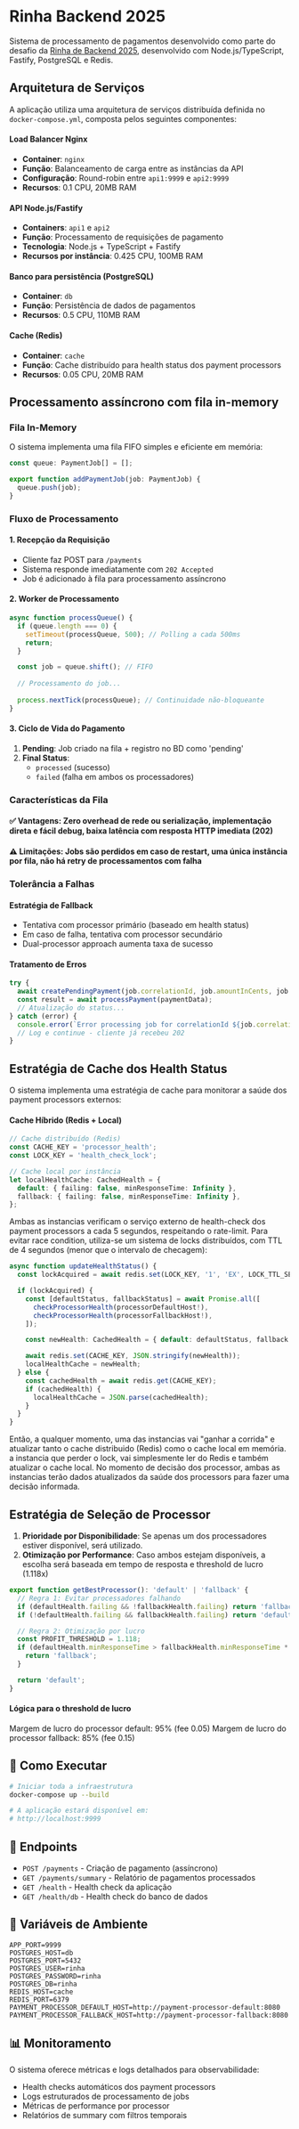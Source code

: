 # Rinha Backend 2025

Sistema de processamento de pagamentos desenvolvido como parte do desafio da [Rinha de Backend 2025](https://github.com/zanfranceschi/rinha-de-backend-2025), desenvolvido com Node.js/TypeScript, Fastify, PostgreSQL e Redis.

## Arquitetura de Serviços

A aplicação utiliza uma arquitetura de serviços distribuída definida no `docker-compose.yml`, composta pelos seguintes componentes:

#### Load Balancer Nginx
- **Container**: `nginx`
- **Função**: Balanceamento de carga entre as instâncias da API
- **Configuração**: Round-robin entre `api1:9999` e `api2:9999`
- **Recursos**: 0.1 CPU, 20MB RAM

#### API Node.js/Fastify
- **Containers**: `api1` e `api2`
- **Função**: Processamento de requisições de pagamento
- **Tecnologia**: Node.js + TypeScript + Fastify
- **Recursos por instância**: 0.425 CPU, 100MB RAM

#### Banco para persistência (PostgreSQL)
- **Container**: `db`
- **Função**: Persistência de dados de pagamentos
- **Recursos**: 0.5 CPU, 110MB RAM

#### Cache (Redis)
- **Container**: `cache`
- **Função**: Cache distribuído para health status dos payment processors
- **Recursos**: 0.05 CPU, 20MB RAM

## Processamento assíncrono com fila in-memory

### Fila In-Memory

O sistema implementa uma fila FIFO simples e eficiente em memória:

```typescript
const queue: PaymentJob[] = [];

export function addPaymentJob(job: PaymentJob) {
  queue.push(job);
}
```

### Fluxo de Processamento

#### 1. **Recepção da Requisição**
- Cliente faz POST para `/payments`
- Sistema responde imediatamente com `202 Accepted`
- Job é adicionado à fila para processamento assíncrono

#### 2. **Worker de Processamento**
```typescript
async function processQueue() {
  if (queue.length === 0) {
    setTimeout(processQueue, 500); // Polling a cada 500ms
    return;
  }

  const job = queue.shift(); // FIFO
  
  // Processamento do job...
  
  process.nextTick(processQueue); // Continuidade não-bloqueante
}
```

#### 3. **Ciclo de Vida do Pagamento**
1. **Pending**: Job criado na fila + registro no BD como 'pending'
2. **Final Status**: 
   - `processed` (sucesso)
   - `failed` (falha em ambos os processadores)

### Características da Fila

#### ✅ Vantagens: Zero overhead de rede ou serialização, implementação direta e fácil debug, baixa latência com resposta HTTP imediata (202)

#### ⚠️ Limitações: Jobs são perdidos em caso de restart, uma única instância por fila, não há retry de processamentos com falha

### Tolerância a Falhas

#### Estratégia de Fallback
- Tentativa com processor primário (baseado em health status)
- Em caso de falha, tentativa com processor secundário
- Dual-processor approach aumenta taxa de sucesso

#### Tratamento de Erros
```typescript
try {
  await createPendingPayment(job.correlationId, job.amountInCents, job.createdAt);
  const result = await processPayment(paymentData);
  // Atualização do status...
} catch (error) {
  console.error(`Error processing job for correlationId ${job.correlationId}:`, error);
  // Log e continue - cliente já recebeu 202
}
```

## Estratégia de Cache dos Health Status

O sistema implementa uma estratégia de cache para monitorar a saúde dos payment processors externos:

#### Cache Híbrido (Redis + Local)
```typescript
// Cache distribuído (Redis)
const CACHE_KEY = 'processor_health';
const LOCK_KEY = 'health_check_lock';

// Cache local por instância
let localHealthCache: CachedHealth = {
  default: { failing: false, minResponseTime: Infinity },
  fallback: { failing: false, minResponseTime: Infinity },
};
```

Ambas as instancias verificam o serviço externo de health-check dos payment processors a cada 5 segundos, respeitando o rate-limit. Para evitar race condition, utiliza-se um sistema de locks distribuídos, com TTL de 4 segundos (menor que o intervalo de checagem):

```typescript
async function updateHealthStatus() {
  const lockAcquired = await redis.set(LOCK_KEY, '1', 'EX', LOCK_TTL_SECONDS, 'NX');

  if (lockAcquired) {
    const [defaultStatus, fallbackStatus] = await Promise.all([
      checkProcessorHealth(processorDefaultHost!),
      checkProcessorHealth(processorFallbackHost!),
    ]);

    const newHealth: CachedHealth = { default: defaultStatus, fallback: fallbackStatus };

    await redis.set(CACHE_KEY, JSON.stringify(newHealth));
    localHealthCache = newHealth;
  } else {
    const cachedHealth = await redis.get(CACHE_KEY);
    if (cachedHealth) {
      localHealthCache = JSON.parse(cachedHealth);
    }
  }
}
```

Então, a qualquer momento, uma das instancias vai "ganhar a corrida" e atualizar tanto o cache distribuido (Redis) como o cache local em memória. a instancia que perder o lock, vai simplesmente ler do Redis e também atualizar o cache local. No momento de decisão dos processor, ambas as instancias terão dados atualizados da saúde dos processors para fazer uma decisão informada.

## Estratégia de Seleção de Processor
1. **Prioridade por Disponibilidade**: Se apenas um dos processadores estiver disponível, será utilizado.
2. **Otimização por Performance**: Caso ambos estejam disponíveis, a escolha será baseada em tempo de resposta e threshold de lucro (1.118x)

```typescript
export function getBestProcessor(): 'default' | 'fallback' {
  // Regra 1: Evitar processadores falhando
  if (defaultHealth.failing && !fallbackHealth.failing) return 'fallback';
  if (!defaultHealth.failing && fallbackHealth.failing) return 'default';

  // Regra 2: Otimização por lucro
  const PROFIT_THRESHOLD = 1.118;
  if (defaultHealth.minResponseTime > fallbackHealth.minResponseTime * PROFIT_THRESHOLD) {
    return 'fallback';
  }

  return 'default';
}
```

#### Lógica para o threshold de lucro

Margem de lucro do processor default: 95% (fee 0.05)
Margem de lucro do processor fallback: 85% (fee 0.15)


## 🚀 Como Executar

```bash
# Iniciar toda a infraestrutura
docker-compose up --build

# A aplicação estará disponível em:
# http://localhost:9999
```

## 📡 Endpoints

- `POST /payments` - Criação de pagamento (assíncrono)
- `GET /payments/summary` - Relatório de pagamentos processados
- `GET /health` - Health check da aplicação
- `GET /health/db` - Health check do banco de dados

## 🔧 Variáveis de Ambiente

```env
APP_PORT=9999
POSTGRES_HOST=db
POSTGRES_PORT=5432
POSTGRES_USER=rinha
POSTGRES_PASSWORD=rinha
POSTGRES_DB=rinha
REDIS_HOST=cache
REDIS_PORT=6379
PAYMENT_PROCESSOR_DEFAULT_HOST=http://payment-processor-default:8080
PAYMENT_PROCESSOR_FALLBACK_HOST=http://payment-processor-fallback:8080
```

## 📊 Monitoramento

O sistema oferece métricas e logs detalhados para observabilidade:

- Health checks automáticos dos payment processors
- Logs estruturados de processamento de jobs
- Métricas de performance por processor
- Relatórios de summary com filtros temporais
